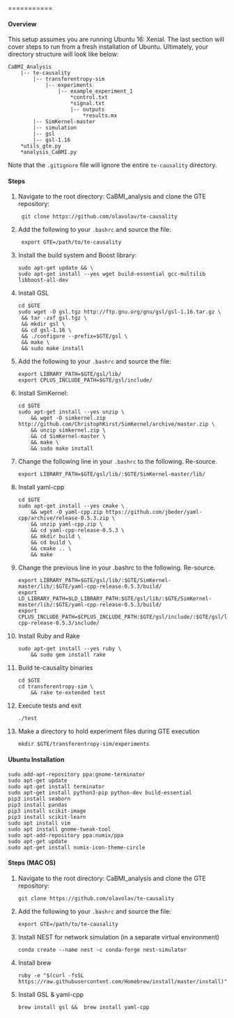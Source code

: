 
===========

#### Overview
This setup assumes you are running Ubuntu 16: Xenial. The last section will cover steps to run from a fresh installation of Ubuntu.
Ultimately, your directory structure will look like below:
```
CaBMI_Analysis
    |-- te-causality
        |-- transferentropy-sim
            |-- experiments
                |-- example_experiment_1
                    *control.txt
                    *signal.txt
                    |-- outputs
                        *results.mx
        |-- SimKernel-master
        |-- simulation
        |-- gsl
        |-- gsl-1.16
    *utils_gte.py
    *analysis_CaBMI.py
```
Note that the `.gitignore` file will ignore the entire `te-causality` directory.

#### Steps
1. Navigate to the root directory: CaBMI_analysis and clone the GTE repository:
   ```
    git clone https://github.com/olavolav/te-causality
   ```
2. Add the following to your `.bashrc` and source the file:
   ```
    export GTE=/path/to/te-causality
   ```
3. Install the build system and Boost library:
    ```
    sudo apt-get update && \
    sudo apt-get install --yes wget build-essential gcc-multilib libboost-all-dev
   ```
4. Install GSL
   ```
   cd $GTE
   sudo wget -O gsl.tgz http://ftp.gnu.org/gnu/gsl/gsl-1.16.tar.gz \
    && tar -zxf gsl.tgz \
    && mkdir gsl \
    && cd gsl-1.16 \
    && ./configure --prefix=$GTE/gsl \
    && make \
    && sudo make install 
   ```
5. Add the following to your `.bashrc` and source the file:
    ```
    export LIBRARY_PATH=$GTE/gsl/lib/
    export CPLUS_INCLUDE_PATH=$GTE/gsl/include/
    ```
6. Install SimKernel:
    ```
    cd $GTE
    sudo apt-get install --yes unzip \
        && wget -O simkernel.zip http://github.com/ChristophKirst/SimKernel/archive/master.zip \
        && unzip simkernel.zip \
        && cd SimKernel-master \
        && make \
        && sudo make install
    ```
7. Change the following line in your `.bashrc` to the following. Re-source.
    ```
    export LIBRARY_PATH=$GTE/gsl/lib/:$GTE/SimKernel-master/lib/
    ```
8. Install yaml-cpp
    ```
    cd $GTE
    sudo apt-get install --yes cmake \
        && wget -O yaml-cpp.zip https://github.com/jbeder/yaml-cpp/archive/release-0.5.3.zip \
        && unzip yaml-cpp.zip \
        && cd yaml-cpp-release-0.5.3 \
        && mkdir build \
        && cd build \
        && cmake .. \
        && make
    ```
9. Change the previous line in your .bashrc to the following. Re-source.
    ```
    export LIBRARY_PATH=$GTE/gsl/lib/:$GTE/SimKernel-master/lib/:$GTE/yaml-cpp-release-0.5.3/build/
    export LD_LIBRARY_PATH=$LD_LIBRARY_PATH:$GTE/gsl/lib/:$GTE/SimKernel-master/lib/:$GTE/yaml-cpp-release-0.5.3/build/
    export CPLUS_INCLUDE_PATH=$CPLUS_INCLUDE_PATH:$GTE/gsl/include/:$GTE/gsl/lib/:$GTE/yaml-cpp-release-0.5.3/include/
    ```
10. Install Ruby and Rake
    ```
    sudo apt-get install --yes ruby \
        && sudo gem install rake
    ```
11. Build te-causality binaries
    ```
    cd $GTE
    cd transferentropy-sim \
        && rake te-extended test
    ```
11. Execute tests and exit
    ```
    ./test
    ```
12. Make a directory to hold experiment files during GTE execution
    ```
    mkdir $GTE/transferentropy-sim/experiments
    ```

#### Ubuntu Installation
```
sudo add-apt-repository ppa:gnome-terminator
sudo apt-get update
sudo apt-get install terminator
sudo apt-get install python3-pip python-dev build-essential
pip3 install seaborn
pip3 install pandas
pip3 install scikit-image
pip3 install scikit-learn
sudo apt install vim
sudo apt install gnome-tweak-tool
sudo apt-add-repository ppa:numix/ppa
sudo apt-get update
sudo apt-get install numix-icon-theme-circle
```

#### Steps (MAC OS)
1. Navigate to the root directory: CaBMI_analysis and clone the GTE repository:
    ```
    git clone https://github.com/olavolav/te-causality
    ```
2. Add the following to your `.bashrc` and source the file:
    ```
    export GTE=/path/to/te-causality
    ```
3. Install NEST for network simulation (in a separate virtual environment)
    ```
    conda create --name nest -c conda-forge nest-simulator
    ```
4. Install brew
    ```
    ruby -e "$(curl -fsSL https://raw.githubusercontent.com/Homebrew/install/master/install)"
    ```
5. Install GSL & yaml-cpp
    ```
    brew install gsl &&  brew install yaml-cpp
    ```